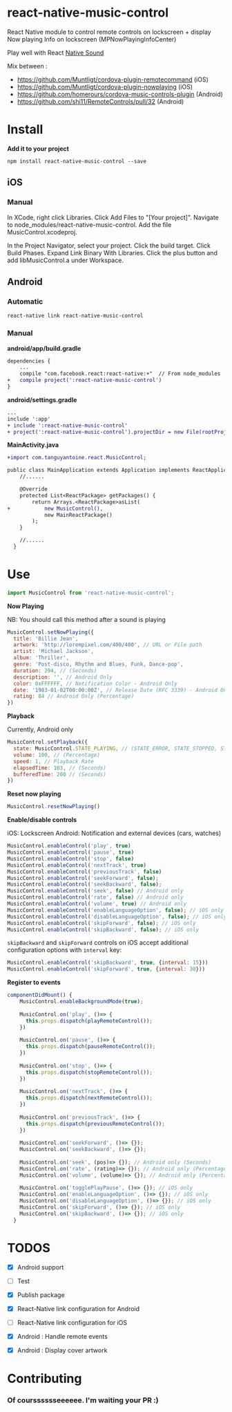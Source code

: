 # react-native-music-control

React Native module to control remote controls on lockscreen + display Now playing Info on lockscreen (MPNowPlayingInfoCenter)

Play well with React [Native Sound](https://github.com/zmxv/react-native-sound)

Mix between :

* https://github.com/Muntligt/cordova-plugin-remotecommand (iOS)
* https://github.com/Muntligt/cordova-plugin-nowplaying (iOS)
* https://github.com/homerours/cordova-music-controls-plugin (Android)
* https://github.com/shi11/RemoteControls/pull/32 (Android)


# Install

**Add it to your project**

```
npm install react-native-music-control --save
```

## iOS

### Manual

In XCode, right click Libraries. Click Add Files to "[Your project]". Navigate to node_modules/react-native-music-control. Add the file MusicControl.xcodeproj.

In the Project Navigator, select your project. Click the build target. Click Build Phases. Expand Link Binary With Libraries. Click the plus button and add libMusicControl.a under Workspace.


## Android

### Automatic

`react-native link react-native-music-control`

### Manual

**android/app/build.gradle**

```diff
dependencies {
    ...
    compile "com.facebook.react:react-native:+"  // From node_modules
+   compile project(':react-native-music-control')
}
```

**android/settings.gradle**
```diff
...
include ':app'
+ include ':react-native-music-control'
+ project(':react-native-music-control').projectDir = new File(rootProject.projectDir, '../node_modules/react-native-music-control/android')
```

**MainActivity.java**

```diff
+import com.tanguyantoine.react.MusicControl;

public class MainApplication extends Application implements ReactApplication {
    //......

    @Override
    protected List<ReactPackage> getPackages() {
        return Arrays.<ReactPackage>asList(
+           new MusicControl(),
            new MainReactPackage()
        );
    }

    //......
  }
```

# Use

```javascript
import MusicControl from 'react-native-music-control';
```

**Now Playing**

NB: You should call this method after a sound is playing

```javascript
MusicControl.setNowPlaying({
  title: 'Billie Jean',
  artwork: 'http://lorempixel.com/400/400', // URL or File path
  artist: 'Michael Jackson',
  album: 'Thriller',
  genre: 'Post-disco, Rhythm and Blues, Funk, Dance-pop',
  duration: 294, // (Seconds)
  description: '', // Android Only
  color: 0xFFFFFF, // Notification Color - Android Only
  date: '1983-01-02T00:00:00Z', // Release Date (RFC 3339) - Android Only
  rating: 84 // Android Only (Percentage)
})
```

**Playback**

Currently, Android only

```javascript
MusicControl.setPlayback({
  state: MusicControl.STATE_PLAYING, // (STATE_ERROR, STATE_STOPPED, STATE_PLAYING, STATE_PAUSED, STATE_BUFFERING)
  volume: 100, // (Percentage)
  speed: 1, // Playback Rate
  elapsedTime: 103, // (Seconds)
  bufferedTime: 200 // (Seconds)
})
```

**Reset now playing**

```javascript
MusicControl.resetNowPlaying()
```

**Enable/disable controls**

iOS: Lockscreen
Android: Notification and external devices (cars, watches)

```javascript
MusicControl.enableControl('play', true)
MusicControl.enableControl('pause', true)
MusicControl.enableControl('stop', false)
MusicControl.enableControl('nextTrack', true)
MusicControl.enableControl('previousTrack', false)
MusicControl.enableControl('seekForward', false);
MusicControl.enableControl('seekBackward', false);
MusicControl.enableControl('seek', false) // Android only
MusicControl.enableControl('rate', false) // Android only
MusicControl.enableControl('volume', true) // Android only
MusicControl.enableControl('enableLanguageOption', false); // iOS only
MusicControl.enableControl('disableLanguageOption', false); // iOS only
MusicControl.enableControl('skipForward', false); // iOS only
MusicControl.enableControl('skipBackward', false); // iOS only
```

`skipBackward` and `skipForward` controls on iOS accept additional configuration options with `interval` key:

```javascript
MusicControl.enableControl('skipBackward', true, {interval: 15}))
MusicControl.enableControl('skipForward', true, {interval: 30}))
```

**Register to events**

```javascript
componentDidMount() {
    MusicControl.enableBackgroundMode(true);
    
    MusicControl.on('play', ()=> {
      this.props.dispatch(playRemoteControl());
    })
    
    MusicControl.on('pause', ()=> {
      this.props.dispatch(pauseRemoteControl());
    })
    
    MusicControl.on('stop', ()=> {
      this.props.dispatch(stopRemoteControl());
    })
    
    MusicControl.on('nextTrack', ()=> {
      this.props.dispatch(nextRemoteControl());
    })
    
    MusicControl.on('previousTrack', ()=> {
      this.props.dispatch(previousRemoteControl());
    })
    
    MusicControl.on('seekForward', ()=> {});
    MusicControl.on('seekBackward', ()=> {});
    
    MusicControl.on('seek', (pos)=> {}); // Android only (Seconds)
    MusicControl.on('rate', (rating)=> {}); // Android only (Percentage)
    MusicControl.on('volume', (volume)=> {}); // Android only (Percentage)
    
    MusicControl.on('togglePlayPause', ()=> {}); // iOS only
    MusicControl.on('enableLanguageOption', ()=> {}); // iOS only
    MusicControl.on('disableLanguageOption', ()=> {}); // iOS only
    MusicControl.on('skipForward', ()=> {}); // iOS only
    MusicControl.on('skipBackward', ()=> {}); // iOS only
  }
```



# TODOS

- [x] Android support
- [ ] Test
- [x] Publish package
- [x] React-Native link configuration for Android
- [ ] React-Native link configuration for iOS
- [x] Android : Handle remote events
- [x] Android : Display cover artwork


# Contributing

### Of coursssssseeeeee. I'm waiting your PR :)
 
